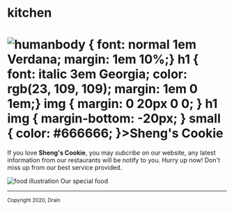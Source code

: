 # kitchen
<html>
<head>
<title>Yee Kuang's Kitchen </title>
<link rel="stylesheet" href="kitchen.css" type="text/css">
</head>

<body>
<h1><img src="sheng.jpg" alt="human"><body>body { font: normal 1em Verdana; margin: 1em 10%;} h1 { font: italic 3em Georgia; color: rgb(23, 109, 109); margin: 1em 0 1em;} img { margin: 0 20px 0 0; }   h1 img { margin-bottom: -20px; }   small { color: #666666; }>Sheng's Cookie </body></h1>
<p>If you love <strong>Sheng's Cookie</strong>, you may <i>subcribe</i> on our website, any latest information from our restaurants will be notify to you. <bg color: blue> Hurry up now! </bg color> Don't miss up from our best service provided.</p>

<p><img src="chicken.jpg" alt="food illustration"> Our special food </p>

<hr>
<p><small>Copyright 2020, Drain </small></p>
</body>
</html>

